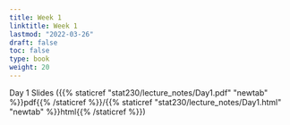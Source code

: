 ```yaml
---
title: Week 1 
linktitle: Week 1
lastmod: "2022-03-26"
draft: false  
toc: false  
type: book  
weight: 20
---
```



Day 1 Slides ({{% staticref "stat230/lecture_notes/Day1.pdf" "newtab" %}}pdf{{% /staticref %}}/{{% staticref "stat230/lecture_notes/Day1.html" "newtab" %}}html{{% /staticref %}})

